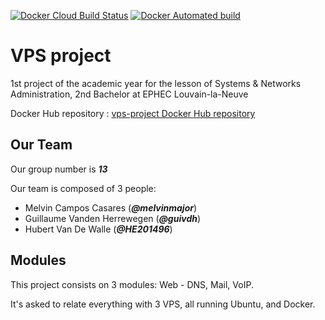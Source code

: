 [![Docker Cloud Build Status](https://img.shields.io/docker/cloud/build/melvinmajor/vps-project.svg?label=DockerHub%20build&logo=docker&style=popout-square)](https://cloud.docker.com/repository/docker/melvinmajor/vps-project/)
[![Docker Automated build](https://img.shields.io/docker/automated/melvinmajor/vps-project.svg?label=DockerHub%20automated%20build&logo=docker&style=popout-square&color=informational)](https://cloud.docker.com/repository/docker/melvinmajor/vps-project/)

# VPS project

1st project of the academic year for the lesson of Systems & Networks Administration, 2nd Bachelor at EPHEC Louvain-la-Neuve

Docker Hub repository : [vps-project Docker Hub repository](https://cloud.docker.com/repository/docker/melvinmajor/vps-project/)

## Our Team

Our group number is _**13**_

Our team is composed of 3 people:

- Melvin Campos Casares (_**@melvinmajor**_)
- Guillaume Vanden Herrewegen (_**@guivdh**_)
- Hubert Van De Walle (_**@HE201496**_)

## Modules

This project consists on 3 modules: Web - DNS, Mail, VoIP.

It's asked to relate everything with 3 VPS, all running Ubuntu, and Docker.
